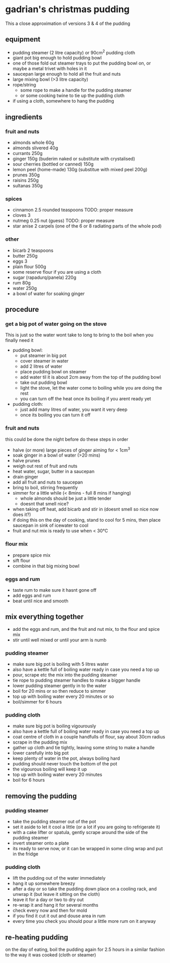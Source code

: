 # gadrian's christmas pudding
This a close approximation of versions 3 & 4 of the pudding

## equipment
- pudding steamer (2 litre capacity) or 90cm<sup>2</sup> pudding cloth
- giant pot big enough to hold pudding bowl
- one of those fold out steamer trays to put the pudding bowl on, or maybe a metal trivet with holes in it
- saucepan large enough to hold all the fruit and nuts
- large mixing bowl (>3 litre capacity)
- rope/string
  - some rope to make a handle for the pudding steamer
  - or some cooking twine to tie up the pudding cloth
- if using a cloth, somewhere to hang the pudding

## ingredients
### fruit and nuts

- almonds whole 60g
- almonds slivered 40g
- currants 250g
- ginger 150g (buderim naked or substitute with crystalised)
- sour cherries (bottled or canned) 150g
- lemon peel (home-made) 130g (substitue with mixed peel 200g)
- prunes 350g
- raisins 250g
- sultanas 350g
### spices
- cinnamon 2.5 rounded teaspoons TODO: proper measure
- cloves 3
- nutmeg 0.25 nut (guess) TODO: proper measure
- star anise 2 carpels (one of the 6 or 8 radiating parts of the whole pod)
### other
- bicarb 2 teaspoons
- butter 250g
- eggs 3
- plain flour 500g
- some reserve flour if you are using a cloth
- sugar (rapadurq/panela) 220g
- rum 80g
- water 250g
- a bowl of water for soaking ginger

## procedure

### get a big pot of water going on the stove
This is just so the water wont take to long to bring to the boil
when you finally need it

- pudding bowl:
  - put steamer in big pot
  - cover steamer in water
  - add 2 litres of water
  - place pudding bowl on steamer
  - add water til it is about 2cm away from the top of the pudding bowl
  - take out pudding bowl
  - light the stove, let the water come to boiling while you are doing the rest
  - you can turn off the heat once its boiling if you arent ready yet
- pudding cloth:
  - just add many litres of water, you want it very deep
  - once its boiling you can turn it off

### fruit and nuts
this could be done the night before
do these steps in order
- halve (or more) large pieces of ginger aiming for < 1cm<sup>3</sup>
- soak ginger in a bowl of water (>20 mins)
- halve prunes
- weigh out rest of fruit and nuts
- heat water, sugar, butter in a saucepan
- drain ginger
- add all fruit and nuts to saucepan
- bring to boil, stirring frequently
- simmer for a little while (< 8mins - full 8 mins if hanging)
  - whole almonds should be just a little tender
  - doesnt that smell nice?
- when taking off heat, add bicarb and stir in (doesnt smell so nice now does it?)
- if doing this on the day of cooking, stand to cool for 5 mins, then place saucepan in sink of icewater to cool
- fruit and nut mix is ready to use when < 30&deg;C

### flour mix
- prepare spice mix
- sift flour
- combine in that big mixing bowl

### eggs and rum
- taste rum to make sure it hasnt gone off
- add eggs and rum
- beat until nice and smooth

## mix everything together
- add the eggs and rum, and the fruit and nut mix, to the flour and spice mix
- stir until well mixed or until your arm is numb

### pudding steamer
- make sure big pot is boiling with 5 litres water
- also have a kettle full of boiling water ready in case you need a top up
- pour, scrape etc the mix into the pudding steamer
- tie rope to pudding steamer handles to make a bigger handle
- lower pudding steamer gently in to the water
- boil for 20 mins or so then reduce to simmer
- top up with boiling water every 20 minutes or so
- boil/simmer for 6 hours

### pudding cloth
- make sure big pot is boiling vigourously
- also have a kettle full of boiling water ready in case you need a top up
- coat centre of cloth in a couple handfulls of flour, say about 30cm radius
- scrape in the pudding mix
- gather up cloth and tie tightly, leaving some string to make a handle
- lower carefully into big pot
- keep plenty of water in the pot, always boiling hard
- pudding should never touch the bottom of the pot
- the vigourous boiling will keep it up
- top up with boiling water every 20 minutes
- boil for 6 hours

## removing the pudding
### pudding steamer
- take the pudding steamer out of the pot
- set it aside to let it cool a little (or a lot if you are going to refrigerate it)
- with a cake lifter or spatula, gently scrape around the side of the pudding steamer
- invert steamer onto a plate
- its ready to serve now, or it can be wrapped in some cling wrap and put in the fridge

### pudding cloth
- lift the pudding out of the water immediately
- hang it up somewhere breezy
- after a day or so take the pudding down place on a cooling rack, and unwrap it (but leave it sitting on the cloth)
- leave it for a day or two to dry out
- re-wrap it and hang it for several months
- check every now and then for mold
- if you find it cut it out and douse area in rum
- every time you check you should pour a little more rum on it anyway

## re-heating pudding
on the day of eating, boil the pudding again for 2.5 hours in a similar fashion to the way it was cooked (cloth or steamer)



